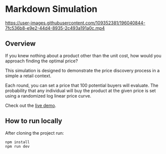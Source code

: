 # Markdown Simulation

https://user-images.githubusercontent.com/109352381/196040844-7fc536b8-e9e2-44d4-8935-2c493a191a0c.mp4

## Overview

If you knew nothing about a product other than the unit cost, how would you approach finding the optimal price?

This simulation is designed to demonstrate the price discovery process in a simple a retail context.

Each round, you can set a price that 100 potential buyers will evaluate. The probability that any individual will buy the product at the given price is set using a randomized log linear price curve.

Check out the [live demo](https://zachtsk.github.io/markdown-simulation).

## How to run locally

After cloning the project run:

```bash
npm install
npm run dev
```
